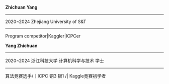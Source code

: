 **Zhichuan Yang**

--------

2020~2024 Zhejiang University of S&T

--------

Program competitor\|Kaggler\|ICPCer

**Yang Zhichuan**

--------

2020~2024 浙江科技大学  计算机科学与技术 学士

--------

算法竞赛选手/｜ICPC 铜3 银1 /| Kaggle竞赛初学者 